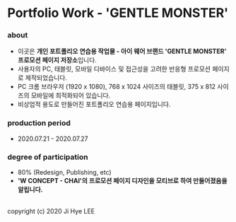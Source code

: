 # Portfolio Work - 'GENTLE MONSTER'

### about
- 이곳은 **개인 포트폴리오 연습용 작업물 - 아이 웨어 브랜드 'GENTLE MONSTER' 프로모션 페이지 저장소**입니다.
- 사용자의 PC, 태블릿, 모바일 디바이스 및 접근성을 고려한 반응형 프로모션 페이지로 제작되었습니다.
- PC 크롬 브라우저 (1920 x 1080), 768 x 1024 사이즈의 태블릿, 375 x 812 사이즈의 모바일에 최적화되어 있습니다.
- 비상업적 용도로 만들어진 포트폴리오 연습용 페이지입니다.

### production period
- 2020.07.21 - 2020.07.27

### degree of participation
- 80% (Redesign, Publishing, etc)
- **'W CONCEPT - CHAI'의 프로모션 페이지 디자인을 모티브로 하여 만들어졌음을 알립니다.**

<br>
copyright (c) 2020 Ji Hye LEE
